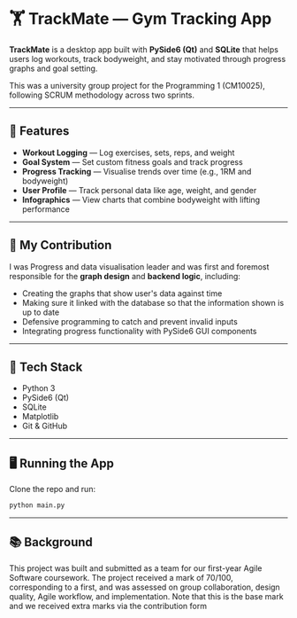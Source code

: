 # 🏋️ TrackMate — Gym Tracking App

**TrackMate** is a desktop app built with **PySide6 (Qt)** and **SQLite** that helps users log workouts, track bodyweight, and stay motivated through progress graphs and goal setting.

This was a university group project for the Programming 1 (CM10025), following SCRUM methodology across two sprints.

---

## 🚀 Features

- **Workout Logging** — Log exercises, sets, reps, and weight  
- **Goal System** — Set custom fitness goals and track progress  
- **Progress Tracking** — Visualise trends over time (e.g., 1RM and bodyweight)  
- **User Profile** — Track personal data like age, weight, and gender  
- **Infographics** — View charts that combine bodyweight with lifting performance  

---

## 🧠 My Contribution

I was Progress and data visualisation leader and was first and foremost responsible for the **graph design** and **backend logic**, including:

- Creating the graphs that show user's data against time
- Making sure it linked with the database so that the information shown is up to date  
- Defensive programming to catch and prevent invalid inputs  
- Integrating progress functionality with PySide6 GUI components  

---

## 🧱 Tech Stack

- Python 3  
- PySide6 (Qt)  
- SQLite  
- Matplotlib  
- Git & GitHub  

---

## 🖥️ Running the App

Clone the repo and run:

```bash
python main.py
```

---


## 📚 Background

This project was built and submitted as a team for our first-year Agile Software coursework. The project received a mark of 70/100, corresponding to a first, and was assessed on group collaboration, design quality, Agile workflow, and implementation. Note that this is the base mark and we received extra marks via the contribution form
